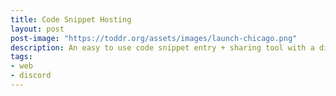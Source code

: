 ```yaml
---
title: Code Snippet Hosting
layout: post
post-image: "https://toddr.org/assets/images/launch-chicago.png"
description: An easy to use code snippet entry + sharing tool with a discord integration. Made for the CTD IoT Engineering 2022 class.
tags:
- web
- discord
---
```

